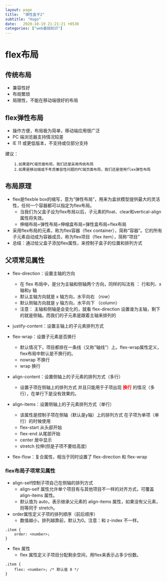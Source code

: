 ```yaml
---
layout: page
title:  "弹性盒子2"
subtitle: "Hugo"
date:   2020-10-19 21:21:21 +0530
categories: ["web基础知识"]
---
```


# flex布局
## 传统布局
- 兼容性好
- 布局繁琐
- 局限性，不能在移动端很好的布局
## flex弹性布局
- 操作方便，布局极为简单，移动端应用很广泛
- PC 端浏览器支持情况较差
- IE 11 或更低版本，不支持或仅部分支持

建议：

		1.如果是PC端页面布局，我们还是采用传统布局
		2.如果是移动端或不考虑兼容性问题的PC端页面布局，我们还是使用flex弹性布局

## 布局原理
- flex是flexble box的缩写，意为“弹性布局”，用来为盒状模型提供最大的灵活性，任何一个容器都可以指定为flex布局。
	- 当我们为父盒子设为flex布局以后，子元素的float、clear和vertical-align属性将失效。
	- 伸缩布局=弹性布局=伸缩盒布局=弹性盒布局=flex布局
- 采用flex布局的元素，称为flex容器（flex container），简称“容器”。它的所有子元素自动成为容器成员，称为flex项目（flex item），简称“项目”
- 总结：通过给父盒子添加flex属性，来控制子盒子的位置和排列方式

## 父项常见属性

- flex-direction：设置主轴的方向
	- 在 flex 布局中，是分为主轴和侧轴两个方向，同样的叫法有 ： 行和列、x 轴和y 轴
	- 默认主轴方向就是 x 轴方向，水平向右 （row）
	- 默认侧轴方向就是 y 轴方向，水平向下 （column）
	- 注意： 主轴和侧轴是会变化的，就看 flex-direction 设置谁为主轴，剩下的就是侧轴。而我们的子元素是跟着主轴来排列的
- justify-content：设置主轴上的子元素排列方式
- flex-wrap：设置子元素是否换行  
	- 默认情况下，项目都排在一条线（又称”轴线”）上。flex-wrap属性定义，flex布局中默认是不换行的。
	- nowrap 不换行
	- wrap 换行
- align-content：设置侧轴上的子元素的排列方式（多行）
	- 设置子项在侧轴上的排列方式 并且只能用于子项出现 <b style="color:red;">换行</b> 的情况（多行），在单行下是没有效果的。
- align-items：设置侧轴上的子元素排列方式（单行）
	- 该属性是控制子项在侧轴（默认是y轴）上的排列方式  在子项为单项（单行）的时候使用
	- flex-start 从头部开始
	- flex-end 从尾部开始
	- center 居中显示
	- stretch 拉伸(但是子项不要给高度)
 
- flex-flow：复合属性，相当于同时设置了 flex-direction 和 flex-wrap

### flex布局子项常见属性
- align-self控制子项自己在侧轴的排列方式
	- align-self 属性允许单个项目有与其他项目不一样的对齐方式，可覆盖 align-items 属性。
	- 默认值为 auto，表示继承父元素的 align-items 属性，如果没有父元素，则等同于 stretch。
- order属性定义子项的排列顺序（前后顺序）
	- 数值越小，排列越靠前，默认为0。注意：和 z-index 不一样。
```
.item {
    order: <number>;
}
```

- flex 属性
	- flex 属性定义子项目分配剩余空间，用flex来表示占多少份数。

```
.item {
    flex: <number>; /* 默认值 0 */
}
```